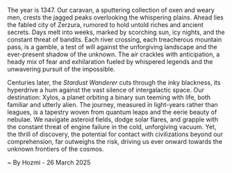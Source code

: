
The year is 1347.  Our caravan, a sputtering collection of oxen and weary men, crests the jagged peaks overlooking the whispering plains.  Ahead lies the fabled city of Zerzura, rumored to hold untold riches and ancient secrets.  Days melt into weeks, marked by scorching sun, icy nights, and the constant threat of bandits. Each river crossing, each treacherous mountain pass, is a gamble, a test of will against the unforgiving landscape and the ever-present shadow of the unknown.  The air crackles with anticipation, a heady mix of fear and exhilaration fueled by whispered legends and the unwavering pursuit of the impossible.

Centuries later, the *Stardust Wanderer* cuts through the inky blackness, its hyperdrive a hum against the vast silence of intergalactic space.  Our destination: Xylos, a planet orbiting a binary sun teeming with life, both familiar and utterly alien.  The journey, measured in light-years rather than leagues, is a tapestry woven from quantum leaps and the eerie beauty of nebulae.  We navigate asteroid fields, dodge solar flares, and grapple with the constant threat of engine failure in the cold, unforgiving vacuum. Yet, the thrill of discovery, the potential for contact with civilizations beyond our comprehension, far outweighs the risk, driving us ever onward towards the unknown frontiers of the cosmos.

~ By Hozmi - 26 March 2025
